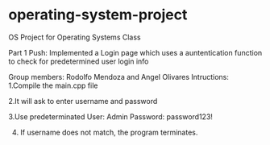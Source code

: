 # operating-system-project
OS Project for Operating Systems Class

Part 1 Push: 
Implemented a Login page which uses a auntentication function to check for predetermined user login info


Group members: Rodolfo Mendoza and Angel Olivares 
Intructions: 
1.Compile the main.cpp file 

2.It will ask to enter username and password 

3.Use predeterminated User: 
Admin Password: password123! 

4. If username does not match, the program terminates. 
